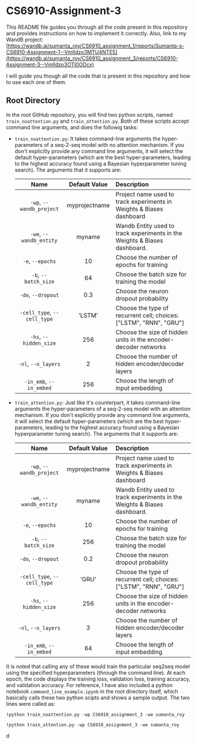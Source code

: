 # CS6910-Assignment-3

This README file guides you through all the code present in this repository and provides instructions on how to implement it correctly.
Also, link to my WandB project: [https://wandb.ai/sumanta_roy/CS6910_assignment_1/reports/Sumanta-s-CS6910-Assignment-1--Vmlldzo3MTU4NTE5](https://wandb.ai/sumanta_roy/CS6910_assignment_3/reports/CS6910-Assignment-3--Vmlldzo3OTI0ODcx)

I will guide you though all the code that is present in this repository and how to use each one of them.

## Root Directory

In the root GitHub repository, you will find two python scripts, named `train_noattention.py` and `train_attention.py`. Both of these scripts accept command line arguments, and does the followig tasks:

- `train_noattention.py`: It takes command-line arguments the hyper-parameters of a seq-2-seq model with no attention mechanism. If you don't explicitly provide any command line arguments, it will select the default hyper-parameters (which are the best hyper-parameters, leading to the highest accuracy found using a Bayesian hyperparameter tuning search). The arguments that it supports are:

  | Name | Default Value | Description |
  | :---: | :-------------: | :----------- |
  | `-wp`, `--wandb_project` | myprojectname | Project name used to track experiments in Weights & Biases dashboard |
  | `-we`, `--wandb_entity` | myname  | Wandb Entity used to track experiments in the Weights & Biases dashboard. |
  | `-e`, `--epochs` | 10 | Choose the number of epochs for training |
  | `-b`, `--batch_size` | 64 | Choose the batch size for training the model |
  | `-do`, `--dropout` | 0.3 | Choose the neuron dropout probability |
  | `-cell_type`, `--cell_type` | 'LSTM' | Choose the type of recurrent cell; choices: ["LSTM", "RNN", "GRU"]|
  | `-hs`, `--hidden_size` | 256 | Choose the size of hidden units in the encoder-decoder networks|
  | `-nl`, `--n_layers` | 2 | Choose the number of hidden encoder/decoder layers|
  | `-in_emb`, `--in_embed` | 256 | Choose the length of input embedding|

- `train_attention.py`: Just like it's counterpart, it takes command-line arguments the hyper-parameters of a seq-2-seq model with an attention mechanism. If you don't explicitly provide any command line arguments, it will select the default hyper-parameters (which are the best hyper-parameters, leading to the highest accuracy found using a Bayesian hyperparameter tuning search). The arguments that it supports are:

  | Name | Default Value | Description |
  | :---: | :-------------: | :----------- |
  | `-wp`, `--wandb_project` | myprojectname | Project name used to track experiments in Weights & Biases dashboard |
  | `-we`, `--wandb_entity` | myname  | Wandb Entity used to track experiments in the Weights & Biases dashboard. |
  | `-e`, `--epochs` | 10 | Choose the number of epochs for training |
  | `-b`, `--batch_size` | 256 | Choose the batch size for training the model |
  | `-do`, `--dropout` | 0.2 | Choose the neuron dropout probability |
  | `-cell_type`, `--cell_type` | 'GRU' | Choose the type of recurrent cell; choices: ["LSTM", "RNN", "GRU"]|
  | `-hs`, `--hidden_size` | 256 | Choose the size of hidden units in the encoder-decoder networks|
  | `-nl`, `--n_layers` | 3 | Choose the number of hidden encoder/decoder layers|
  | `-in_emb`, `--in_embed` | 64 | Choose the length of input embedding|

It is noted that calling any of these would train the particular seq2seq model using the specified hyperparameters (through the command line). At each epoch, the code displays the training loss, validation loss, training accuracy, and validation accuracy. For reference, I have also included a python notebook `command_line_example.ipynb` in the root directory itself, which basically calls these two python scipts and shows a sample output. The two lines were called as:

`!python train_noattention.py -wp CS6910_assignment_3 -we sumanta_roy`

`!python train_attention.py -wp CS6910_assignment_3 -we sumanta_roy`

d


